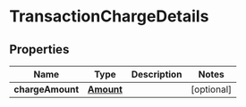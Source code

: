 

# TransactionChargeDetails


## Properties

Name | Type | Description | Notes
------------ | ------------- | ------------- | -------------
**chargeAmount** | [**Amount**](Amount.md) |  |  [optional]



